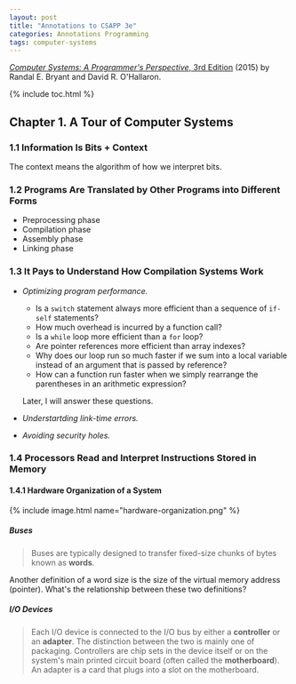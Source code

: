 ```yaml
---
layout: post
title: "Annotations to CSAPP 3e"
categories: Annotations Programming
tags: computer-systems
---
```


[*Computer Systems: A Programmer's Perspective*, 3rd Edition](http://csapp.cs.cmu.edu/) (2015) by Randal E. Bryant and David R. O'Hallaron.

{% include toc.html %}

## Chapter 1. A Tour of Computer Systems

### 1.1 Information Is Bits + Context

The context means the algorithm of how we interpret bits.

### 1.2 Programs Are Translated by Other Programs into Different Forms

- Preprocessing phase
- Compilation phase
- Assembly phase
- Linking phase

### 1.3 It Pays to Understand How Compilation Systems Work

- *Optimizing program performance.*
    - Is a `switch` statement always more efficient than a sequence of `if-self` statements?
    - How much overhead is incurred by a function call?
    - Is a `while` loop more efficient than a `for` loop?
    - Are pointer references more efficient than array indexes?
    - Why does our loop run so much faster if we sum into a local variable instead of an argument that is passed by reference?
    - How can a function run faster when we simply rearrange the parentheses in an arithmetic expression?

    Later, I will answer these questions.

- *Understartding link-time errors.*
- *Avoiding security holes.*

### 1.4 Processors Read and Interpret Instructions Stored in Memory

#### 1.4.1 Hardware Organization of a System

{% include image.html name="hardware-organization.png" %}

##### Buses

> Buses are typically designed to transfer fixed-size chunks of bytes known as **words**.

Another definition of a word size is the size of the virtual memory address (pointer). What's the relationship between these two definitions?

##### I/O Devices

> Each I/O device is connected to the I/O bus by either a **controller** or an **adapter**. The distinction between the two is mainly one of packaging. Controllers are chip sets in the device itself or on the system's main printed circuit board (often called the **motherboard**). An adapter is a card that plugs into a slot on the motherboard.